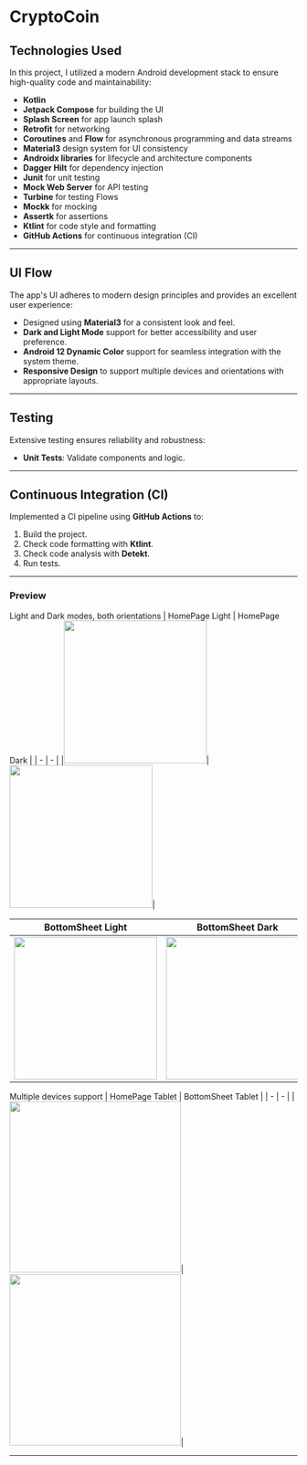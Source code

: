 # CryptoCoin

## **Technologies Used**
In this project, I utilized a modern Android development stack to ensure high-quality code and maintainability:
- **Kotlin**
- **Jetpack Compose** for building the UI
- **Splash Screen** for app launch splash
- **Retrofit** for networking
- **Coroutines** and **Flow** for asynchronous programming and data streams
- **Material3** design system for UI consistency
- **Androidx libraries** for lifecycle and architecture components
- **Dagger Hilt** for dependency injection
- **Junit** for unit testing
- **Mock Web Server** for API testing
- **Turbine** for testing Flows
- **Mockk** for mocking
- **Assertk** for assertions
- **Ktlint** for code style and formatting
- **GitHub Actions** for continuous integration (CI)

---

## **UI Flow**
The app's UI adheres to modern design principles and provides an excellent user experience:
- Designed using **Material3** for a consistent look and feel.
- **Dark and Light Mode** support for better accessibility and user preference.
- **Android 12 Dynamic Color** support for seamless integration with the system theme.
- **Responsive Design** to support multiple devices and orientations with appropriate layouts.

---

## **Testing**
Extensive testing ensures reliability and robustness:
- **Unit Tests**: Validate components and logic.

---

## **Continuous Integration (CI)**
Implemented a CI pipeline using **GitHub Actions** to:
1. Build the project.
2. Check code formatting with **Ktlint**.
3. Check code analysis with **Detekt**.
4. Run tests.

---

### **Preview**
Light and Dark modes, both orientations
| HomePage Light | HomePage Dark | 
| - | - | 
|<img src="https://github.com/user-attachments/assets/c86da0e1-0f45-4480-b9f5-f903b96c495e" width = "250"/>|<img src="https://github.com/user-attachments/assets/59cbf99a-86da-42bf-8f30-0e6489ff7ce2" width = "250"/>|

| BottomSheet Light | BottomSheet Dark | 
| - | - | 
|<img src="https://github.com/user-attachments/assets/d16ce7e4-2b00-4322-846f-9c135706baa9" width = "250"/>|<img src="https://github.com/user-attachments/assets/06875a70-f8d6-4d83-958b-8f17b13d9361" width = "250"/>|

Multiple devices support
| HomePage Tablet | BottomSheet Tablet | 
| - | - | 
|<img src="https://github.com/user-attachments/assets/a9634fdf-aefc-46cb-9d7a-6cd9e1bd8a4a" width = "300"/>|<img src="https://github.com/user-attachments/assets/fc7701ac-56e0-4a6e-b1ea-3312982ffb27" width = "300"/>|

---


